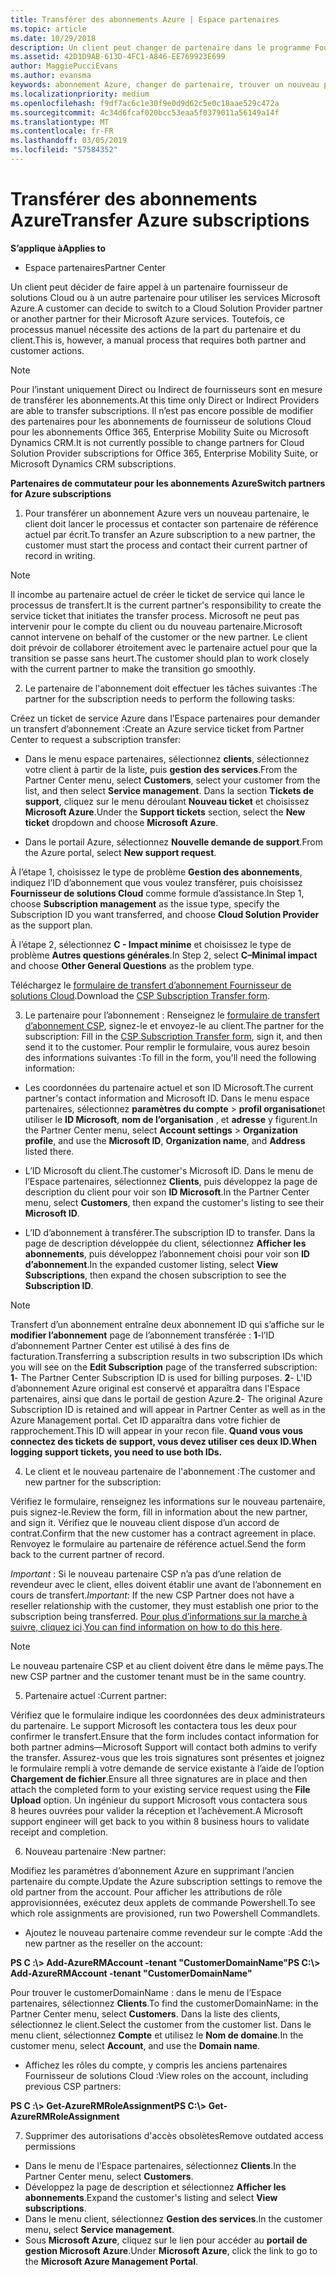 ```yaml
---
title: Transférer des abonnements Azure | Espace partenaires
ms.topic: article
ms.date: 10/29/2018
description: Un client peut changer de partenaire dans le programme Fournisseur de solutions&nbsp;Cloud pour utiliser les services Microsoft&nbsp;Azure. Toutefois, ce processus manuel nécessite des actions de la part du partenaire et du client.
ms.assetid: 42D1D9AB-613D-4FC1-A846-EE769923E699
author: MaggiePucciEvans
ms.author: evansma
keywords: abonnement Azure, changer de partenaire, trouver un nouveau partenaire, autre partenaire
ms.localizationpriority: medium
ms.openlocfilehash: f9df7ac6c1e30f9e0d9d62c5e0c18aae529c472a
ms.sourcegitcommit: 4c34d6fcaf020bcc53eaa5f0379011a56149a14f
ms.translationtype: MT
ms.contentlocale: fr-FR
ms.lasthandoff: 03/05/2019
ms.locfileid: "57584352"
---
```

# <a name="transfer-azure-subscriptions"></a><span data-ttu-id="8b7d5-105">Transférer des abonnements Azure</span><span class="sxs-lookup"><span data-stu-id="8b7d5-105">Transfer Azure subscriptions</span></span> 

<span data-ttu-id="8b7d5-106">**S’applique à**</span><span class="sxs-lookup"><span data-stu-id="8b7d5-106">**Applies to**</span></span>

-  <span data-ttu-id="8b7d5-107">Espace partenaires</span><span class="sxs-lookup"><span data-stu-id="8b7d5-107">Partner Center</span></span>

<span data-ttu-id="8b7d5-108">Un client peut décider de faire appel à un partenaire fournisseur de solutions Cloud ou à un autre partenaire pour utiliser les services Microsoft Azure.</span><span class="sxs-lookup"><span data-stu-id="8b7d5-108">A customer can decide to switch to a Cloud Solution Provider partner or another partner for their Microsoft Azure services.</span></span> <span data-ttu-id="8b7d5-109">Toutefois, ce processus manuel nécessite des actions de la part du partenaire et du client.</span><span class="sxs-lookup"><span data-stu-id="8b7d5-109">This is, however, a manual process that requires both partner and customer actions.</span></span>

>[!Note]  
><span data-ttu-id="8b7d5-110">Pour l’instant uniquement Direct ou Indirect de fournisseurs sont en mesure de transférer les abonnements.</span><span class="sxs-lookup"><span data-stu-id="8b7d5-110">At this time only Direct or Indirect Providers are able to transfer subscriptions.</span></span>
><span data-ttu-id="8b7d5-111">Il n’est pas encore possible de modifier des partenaires pour les abonnements de fournisseur de solutions Cloud pour les abonnements Office 365, Enterprise Mobility Suite ou Microsoft Dynamics CRM.</span><span class="sxs-lookup"><span data-stu-id="8b7d5-111">It is not currently possible to change partners for Cloud Solution Provider subscriptions for Office 365, Enterprise Mobility Suite, or Microsoft Dynamics CRM subscriptions.</span></span>



<span data-ttu-id="8b7d5-112">**Partenaires de commutateur pour les abonnements Azure**</span><span class="sxs-lookup"><span data-stu-id="8b7d5-112">**Switch partners for Azure subscriptions**</span></span>

1. <span data-ttu-id="8b7d5-113">Pour transférer un abonnement Azure vers un nouveau partenaire, le client doit lancer le processus et contacter son partenaire de référence actuel par écrit.</span><span class="sxs-lookup"><span data-stu-id="8b7d5-113">To transfer an Azure subscription to a new partner, the customer must start the process and contact their current partner of record in writing.</span></span> 
>[!Note]
><span data-ttu-id="8b7d5-114">Il incombe au partenaire actuel de créer le ticket de service qui lance le processus de transfert.</span><span class="sxs-lookup"><span data-stu-id="8b7d5-114">It is the current partner's responsibility to create the service ticket that initiates the transfer process.</span></span> <span data-ttu-id="8b7d5-115">Microsoft ne peut pas intervenir pour le compte du client ou du nouveau partenaire.</span><span class="sxs-lookup"><span data-stu-id="8b7d5-115">Microsoft cannot intervene on behalf of the customer or the new partner.</span></span> <span data-ttu-id="8b7d5-116">Le client doit prévoir de collaborer étroitement avec le partenaire actuel pour que la transition se passe sans heurt.</span><span class="sxs-lookup"><span data-stu-id="8b7d5-116">The customer should plan to work closely with the current partner to make the transition go smoothly.</span></span>

2. <span data-ttu-id="8b7d5-117">Le partenaire de l'abonnement doit effectuer les tâches suivantes :</span><span class="sxs-lookup"><span data-stu-id="8b7d5-117">The partner for the subscription needs to perform the following tasks:</span></span>

<span data-ttu-id="8b7d5-118">Créez un ticket de service Azure dans l’Espace partenaires pour demander un transfert d’abonnement&nbsp;:</span><span class="sxs-lookup"><span data-stu-id="8b7d5-118">Create an Azure service ticket from Partner Center to request a subscription transfer:</span></span>
-   <span data-ttu-id="8b7d5-119">Dans le menu espace partenaires, sélectionnez **clients**, sélectionnez votre client à partir de la liste, puis **gestion des services**.</span><span class="sxs-lookup"><span data-stu-id="8b7d5-119">From the Partner Center menu, select **Customers**, select your customer from the list, and then select **Service management**.</span></span> <span data-ttu-id="8b7d5-120">Dans la section **Tickets de support**, cliquez sur le menu déroulant **Nouveau ticket** et choisissez **Microsoft Azure**.</span><span class="sxs-lookup"><span data-stu-id="8b7d5-120">Under the **Support tickets** section, select the **New ticket** dropdown and choose **Microsoft Azure**.</span></span>

-   <span data-ttu-id="8b7d5-121">Dans le portail Azure, sélectionnez **Nouvelle demande de support**.</span><span class="sxs-lookup"><span data-stu-id="8b7d5-121">From the Azure portal, select **New support request**.</span></span>

<span data-ttu-id="8b7d5-122">À l’étape&nbsp;1, choisissez le type de problème **Gestion des abonnements**, indiquez l’ID d’abonnement que vous voulez transférer, puis choisissez **Fournisseur de solutions&nbsp;Cloud** comme formule d’assistance.</span><span class="sxs-lookup"><span data-stu-id="8b7d5-122">In Step 1, choose **Subscription management** as the issue type, specify the Subscription ID you want transferred, and choose **Cloud Solution Provider** as the support plan.</span></span>

<span data-ttu-id="8b7d5-123">À l’étape 2, sélectionnez **C - Impact minime** et choisissez le type de problème **Autres questions générales**.</span><span class="sxs-lookup"><span data-stu-id="8b7d5-123">In Step 2, select **C–Minimal impact** and choose **Other General Questions** as the problem type.</span></span>

<span data-ttu-id="8b7d5-124">Téléchargez le [formulaire de transfert d’abonnement Fournisseur de solutions&nbsp;Cloud](https://assets.windowsphone.com/5222c408-e546-4e01-b72a-2ec7d4c43d57/CSP_Subscription_Transfer_Form_Azure_InvariantCulture_Default.zip).</span><span class="sxs-lookup"><span data-stu-id="8b7d5-124">Download the [CSP Subscription Transfer form](https://assets.windowsphone.com/5222c408-e546-4e01-b72a-2ec7d4c43d57/CSP_Subscription_Transfer_Form_Azure_InvariantCulture_Default.zip).</span></span>

3. <span data-ttu-id="8b7d5-125">Le partenaire pour l’abonnement : Renseignez le [formulaire de transfert d’abonnement CSP](https://assets.windowsphone.com/5222c408-e546-4e01-b72a-2ec7d4c43d57/CSP_Subscription_Transfer_Form_Azure_InvariantCulture_Default.zip), signez-le et envoyez-le au client.</span><span class="sxs-lookup"><span data-stu-id="8b7d5-125">The partner for the subscription: Fill in the [CSP Subscription Transfer form](https://assets.windowsphone.com/5222c408-e546-4e01-b72a-2ec7d4c43d57/CSP_Subscription_Transfer_Form_Azure_InvariantCulture_Default.zip), sign it, and then send it to the customer.</span></span> <span data-ttu-id="8b7d5-126">Pour remplir le formulaire, vous aurez besoin des informations suivantes&nbsp;:</span><span class="sxs-lookup"><span data-stu-id="8b7d5-126">To fill in the form, you'll need the following information:</span></span>

- <span data-ttu-id="8b7d5-127">Les coordonnées du partenaire actuel et son ID Microsoft.</span><span class="sxs-lookup"><span data-stu-id="8b7d5-127">The current partner's contact information and Microsoft ID.</span></span> <span data-ttu-id="8b7d5-128">Dans le menu espace partenaires, sélectionnez **paramètres du compte** &gt; **profil organisation**et utiliser le **ID Microsoft**, **nom de l’organisation** , et **adresse** y figurent.</span><span class="sxs-lookup"><span data-stu-id="8b7d5-128">In the Partner Center menu, select **Account settings** &gt; **Organization profile**, and use the **Microsoft ID**, **Organization name**, and **Address** listed there.</span></span>

- <span data-ttu-id="8b7d5-129">L’ID&nbsp;Microsoft du client.</span><span class="sxs-lookup"><span data-stu-id="8b7d5-129">The customer's Microsoft ID.</span></span> <span data-ttu-id="8b7d5-130">Dans le menu de l’Espace partenaires, sélectionnez **Clients**, puis développez la page de description du client pour voir son **ID&nbsp;Microsoft**.</span><span class="sxs-lookup"><span data-stu-id="8b7d5-130">In the Partner Center menu, select **Customers**, then expand the customer's listing to see their **Microsoft ID**.</span></span>

- <span data-ttu-id="8b7d5-131">L’ID d’abonnement à transférer.</span><span class="sxs-lookup"><span data-stu-id="8b7d5-131">The subscription ID to transfer.</span></span> <span data-ttu-id="8b7d5-132">Dans la page de description développée du client, sélectionnez **Afficher les abonnements**, puis développez l’abonnement choisi pour voir son **ID d’abonnement**.</span><span class="sxs-lookup"><span data-stu-id="8b7d5-132">In the expanded customer listing, select **View Subscriptions**, then expand the chosen subscription to see the **Subscription ID**.</span></span>

>[!Note]
><span data-ttu-id="8b7d5-133">Transfert d’un abonnement entraîne deux abonnement ID qui s’affiche sur le **modifier l’abonnement** page de l’abonnement transférée : **1**-l’ID d’abonnement Partner Center est utilisé à des fins de facturation.</span><span class="sxs-lookup"><span data-stu-id="8b7d5-133">Transferring a subscription results in two subscription IDs which you will see on the **Edit Subscription** page of the transferred subscription: **1**- The Partner Center Subscription ID is used for billing purposes.</span></span> 
<span data-ttu-id="8b7d5-134">**2**- L'ID d’abonnement Azure original est conservé et apparaîtra dans l'Espace partenaires, ainsi que dans le portail de gestion Azure.</span><span class="sxs-lookup"><span data-stu-id="8b7d5-134">**2**-  The original Azure Subscription ID is retained and will appear in Partner Center as well as in the Azure Management portal.</span></span> <span data-ttu-id="8b7d5-135">Cet ID apparaîtra dans votre fichier de rapprochement.</span><span class="sxs-lookup"><span data-stu-id="8b7d5-135">This ID will appear in your recon file.</span></span>  <span data-ttu-id="8b7d5-136">**Quand vous vous connectez des tickets de support, vous devez utiliser ces deux ID.**</span><span class="sxs-lookup"><span data-stu-id="8b7d5-136">**When logging support tickets, you need to use both IDs.**</span></span>

4. <span data-ttu-id="8b7d5-137">Le client et le nouveau partenaire de l'abonnement :</span><span class="sxs-lookup"><span data-stu-id="8b7d5-137">The customer and new partner for the subscription:</span></span>

<span data-ttu-id="8b7d5-138">Vérifiez le formulaire, renseignez les informations sur le nouveau partenaire, puis signez-le.</span><span class="sxs-lookup"><span data-stu-id="8b7d5-138">Review the form, fill in information about the new partner, and sign it.</span></span> <span data-ttu-id="8b7d5-139">Vérifiez que le nouveau client dispose d’un accord de contrat.</span><span class="sxs-lookup"><span data-stu-id="8b7d5-139">Confirm that the new customer has a contract agreement in place.</span></span> <span data-ttu-id="8b7d5-140">Renvoyez le formulaire au partenaire de référence actuel.</span><span class="sxs-lookup"><span data-stu-id="8b7d5-140">Send the form back to the current partner of record.</span></span>

<span data-ttu-id="8b7d5-141">*Important* : Si le nouveau partenaire CSP n’a pas d’une relation de revendeur avec le client, elles doivent établir une avant de l’abonnement en cours de transfert.</span><span class="sxs-lookup"><span data-stu-id="8b7d5-141">*Important*: If the new CSP Partner does not have a reseller relationship with the customer, they must establish one prior to the subscription being transferred.</span></span> <span data-ttu-id="8b7d5-142">[Pour plus d’informations sur la marche à suivre, cliquez ici](request-a-relationship-with-a-customer.md).</span><span class="sxs-lookup"><span data-stu-id="8b7d5-142">[You can find information on how to do this here](request-a-relationship-with-a-customer.md).</span></span>

>[!Note]
><span data-ttu-id="8b7d5-143">Le nouveau partenaire CSP et au client doivent être dans le même pays.</span><span class="sxs-lookup"><span data-stu-id="8b7d5-143">The new CSP partner and the customer tenant must be in the same country.</span></span> 

5. <span data-ttu-id="8b7d5-144">Partenaire actuel :</span><span class="sxs-lookup"><span data-stu-id="8b7d5-144">Current partner:</span></span>

<span data-ttu-id="8b7d5-145">Vérifiez que le formulaire indique les coordonnées des deux&nbsp;administrateurs du partenaire. Le support Microsoft les contactera tous les deux pour confirmer le transfert.</span><span class="sxs-lookup"><span data-stu-id="8b7d5-145">Ensure that the form includes contact information for both partner admins—Microsoft Support will contact both admins to verify the transfer.</span></span> <span data-ttu-id="8b7d5-146">Assurez-vous que les trois signatures sont présentes et joignez le formulaire rempli à votre demande de service existante à l’aide de l’option **Chargement de fichier**.</span><span class="sxs-lookup"><span data-stu-id="8b7d5-146">Ensure all three signatures are in place and then attach the completed form to your existing service request using the **File Upload** option.</span></span> <span data-ttu-id="8b7d5-147">Un ingénieur du support Microsoft vous contactera sous 8&nbsp;heures ouvrées pour valider la réception et l’achèvement.</span><span class="sxs-lookup"><span data-stu-id="8b7d5-147">A Microsoft support engineer will get back to you within 8 business hours to validate receipt and completion.</span></span>

6. <span data-ttu-id="8b7d5-148">Nouveau partenaire :</span><span class="sxs-lookup"><span data-stu-id="8b7d5-148">New partner:</span></span>

<span data-ttu-id="8b7d5-149">Modifiez les paramètres d’abonnement Azure en supprimant l’ancien partenaire du compte.</span><span class="sxs-lookup"><span data-stu-id="8b7d5-149">Update the Azure subscription settings to remove the old partner from the account.</span></span> <span data-ttu-id="8b7d5-150">Pour afficher les attributions de rôle approvisionnées, exécutez deux applets de commande Powershell.</span><span class="sxs-lookup"><span data-stu-id="8b7d5-150">To see which role assignments are provisioned, run two Powershell Commandlets.</span></span>

-   <span data-ttu-id="8b7d5-151">Ajoutez le nouveau partenaire comme revendeur sur le compte :</span><span class="sxs-lookup"><span data-stu-id="8b7d5-151">Add the new partner as the reseller on the account:</span></span>

<span data-ttu-id="8b7d5-152">**PS C :\\&gt; Add-AzureRMAccount -tenant "CustomerDomainName"**</span><span class="sxs-lookup"><span data-stu-id="8b7d5-152">**PS C:\\&gt; Add-AzureRMAccount -tenant "CustomerDomainName"**</span></span>

<span data-ttu-id="8b7d5-153">Pour trouver le customerDomainName : dans le menu de l’Espace partenaires, sélectionnez **Clients**.</span><span class="sxs-lookup"><span data-stu-id="8b7d5-153">To find the customerDomainName: in the Partner Center menu, select **Customers**.</span></span> <span data-ttu-id="8b7d5-154">Dans la liste des clients, sélectionnez le client.</span><span class="sxs-lookup"><span data-stu-id="8b7d5-154">Select the customer from the customer list.</span></span> <span data-ttu-id="8b7d5-155">Dans le menu client, sélectionnez **Compte** et utilisez le **Nom de domaine**.</span><span class="sxs-lookup"><span data-stu-id="8b7d5-155">In the customer menu, select **Account**, and use the **Domain name**.</span></span>

-   <span data-ttu-id="8b7d5-156">Affichez les rôles du compte, y compris les anciens partenaires Fournisseur de solutions Cloud :</span><span class="sxs-lookup"><span data-stu-id="8b7d5-156">View roles on the account, including previous CSP partners:</span></span>

<span data-ttu-id="8b7d5-157">**PS C :\\&gt; Get-AzureRMRoleAssignment**</span><span class="sxs-lookup"><span data-stu-id="8b7d5-157">**PS C:\\&gt; Get-AzureRMRoleAssignment**</span></span>

7. <span data-ttu-id="8b7d5-158">Supprimer des autorisations d'accès obsolètes</span><span class="sxs-lookup"><span data-stu-id="8b7d5-158">Remove outdated access permissions</span></span>

-  <span data-ttu-id="8b7d5-159">Dans le menu de l’Espace partenaires, sélectionnez **Clients**.</span><span class="sxs-lookup"><span data-stu-id="8b7d5-159">In the Partner Center menu, select **Customers**.</span></span> 
-  <span data-ttu-id="8b7d5-160">Développez la page de description et sélectionnez **Afficher les abonnements**.</span><span class="sxs-lookup"><span data-stu-id="8b7d5-160">Expand the customer's listing and select **View subscriptions**.</span></span> 
-  <span data-ttu-id="8b7d5-161">Dans le menu client, sélectionnez **Gestion des services**.</span><span class="sxs-lookup"><span data-stu-id="8b7d5-161">In the customer menu, select **Service management**.</span></span> 
-  <span data-ttu-id="8b7d5-162">Sous **Microsoft&nbsp;Azure**, cliquez sur le lien pour accéder au **portail de gestion Microsoft&nbsp;Azure**.</span><span class="sxs-lookup"><span data-stu-id="8b7d5-162">Under **Microsoft Azure**, click the link to go to the **Microsoft Azure Management Portal**.</span></span>

 

 



